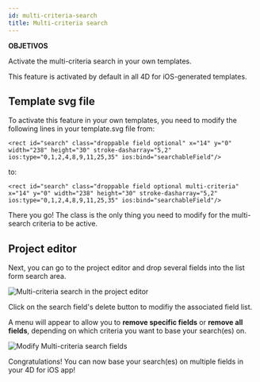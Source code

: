 ```yaml
---
id: multi-criteria-search
title: Multi-criteria search
---
```

<div class = "objectives"> 

**OBJETIVOS**

Activate the multi-criteria search in your own templates.</div> 

This feature is activated by default in all 4D for iOS-generated templates.

## Template svg file

To activate this feature in your own templates, you need to modify the following lines in your template.svg file from:

    <rect id="search" class="droppable field optional" x="14" y="0" width="238" height="30" stroke-dasharray="5,2" ios:type="0,1,2,4,8,9,11,25,35" ios:bind="searchableField"/>
    
    

to:

    <rect id="search" class="droppable field optional multi-criteria" x="14" y="0" width="238" height="30" stroke-dasharray="5,2" ios:type="0,1,2,4,8,9,11,25,35" ios:bind="searchableField"/>
    
    

There you go! The class is the only thing you need to modify for the multi-search criteria to be active.

## Project editor

Next, you can go to the project editor and drop several fields into the list form search area.

![Multi-criteria search in the project editor](assets/en/multi-criteria-search/multi-criteria-search-forms-section.png)

Click on the search field's delete button to modifiy the associated field list.

A menu will appear to allow you to **remove specific fields** or **remove all fields**, depending on which criteria you want to base your search(es) on.

![Modify Multi-criteria search fields](assets/en/multi-criteria-search/multi-criteria-search-forms-section-remove-fields.png)

Congratulations! You can now base your search(es) on multiple fields in your 4D for iOS app!